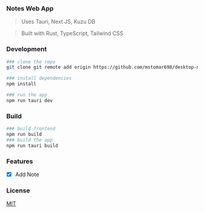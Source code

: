 ### Notes Web App

> Uses Tauri, Next JS, Kuzu DB

> Built with Rust, TypeScript, Tailwind CSS

### Development
```bash
### clone the repo
git clone git remote add origin https://github.com/mstomar698/desktop-notes-app.git -b main

### install dependencies
npm install

### run the app
npm run tauri dev
```

### Build
```bash
### build frontend
npm run build
### build the app
npm run tauri build
```

### Features
- [x] Add Note

### License
[MIT](http://opensource.org/licenses/MIT)
